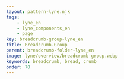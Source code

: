```yaml
---
layout: pattern-lyne.njk
tags: 
    - lyne_en
    - lyne_components_en
    - page
key: breadcrumb-group-lyne_en
title: Breadcrumb-Group
parent: breadcrumb-folder-lyne_en
image: lyne/overview/breadcrumb-group.webp
keywords: breadcrumb, bread, crumb
order: 70
---
```

